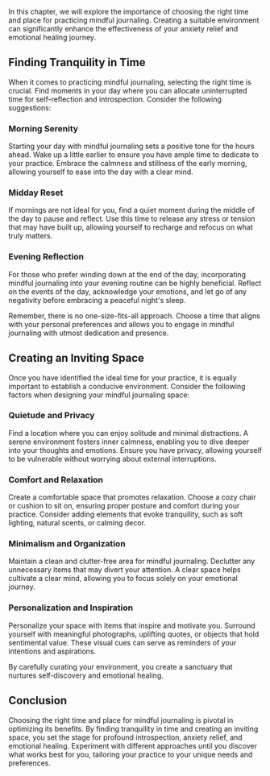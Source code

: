 
In this chapter, we will explore the importance of choosing the right time and place for practicing mindful journaling. Creating a suitable environment can significantly enhance the effectiveness of your anxiety relief and emotional healing journey.

Finding Tranquility in Time
---------------------------

When it comes to practicing mindful journaling, selecting the right time is crucial. Find moments in your day where you can allocate uninterrupted time for self-reflection and introspection. Consider the following suggestions:

### Morning Serenity

Starting your day with mindful journaling sets a positive tone for the hours ahead. Wake up a little earlier to ensure you have ample time to dedicate to your practice. Embrace the calmness and stillness of the early morning, allowing yourself to ease into the day with a clear mind.

### Midday Reset

If mornings are not ideal for you, find a quiet moment during the middle of the day to pause and reflect. Use this time to release any stress or tension that may have built up, allowing yourself to recharge and refocus on what truly matters.

### Evening Reflection

For those who prefer winding down at the end of the day, incorporating mindful journaling into your evening routine can be highly beneficial. Reflect on the events of the day, acknowledge your emotions, and let go of any negativity before embracing a peaceful night's sleep.

Remember, there is no one-size-fits-all approach. Choose a time that aligns with your personal preferences and allows you to engage in mindful journaling with utmost dedication and presence.

Creating an Inviting Space
--------------------------

Once you have identified the ideal time for your practice, it is equally important to establish a conducive environment. Consider the following factors when designing your mindful journaling space:

### Quietude and Privacy

Find a location where you can enjoy solitude and minimal distractions. A serene environment fosters inner calmness, enabling you to dive deeper into your thoughts and emotions. Ensure you have privacy, allowing yourself to be vulnerable without worrying about external interruptions.

### Comfort and Relaxation

Create a comfortable space that promotes relaxation. Choose a cozy chair or cushion to sit on, ensuring proper posture and comfort during your practice. Consider adding elements that evoke tranquility, such as soft lighting, natural scents, or calming decor.

### Minimalism and Organization

Maintain a clean and clutter-free area for mindful journaling. Declutter any unnecessary items that may divert your attention. A clear space helps cultivate a clear mind, allowing you to focus solely on your emotional journey.

### Personalization and Inspiration

Personalize your space with items that inspire and motivate you. Surround yourself with meaningful photographs, uplifting quotes, or objects that hold sentimental value. These visual cues can serve as reminders of your intentions and aspirations.

By carefully curating your environment, you create a sanctuary that nurtures self-discovery and emotional healing.

Conclusion
----------

Choosing the right time and place for mindful journaling is pivotal in optimizing its benefits. By finding tranquility in time and creating an inviting space, you set the stage for profound introspection, anxiety relief, and emotional healing. Experiment with different approaches until you discover what works best for you, tailoring your practice to your unique needs and preferences.
